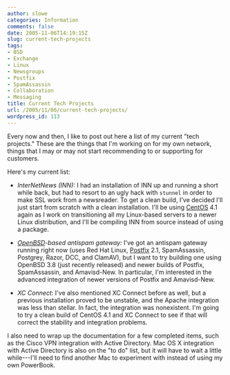 ```yaml
---
author: slowe
categories: Information
comments: false
date: 2005-11-06T14:19:15Z
slug: current-tech-projects
tags:
- BSD
- Exchange
- Linux
- Newsgroups
- Postfix
- SpamAssassin
- Collaboration
- Messaging
title: Current Tech Projects
url: /2005/11/06/current-tech-projects/
wordpress_id: 113
---
```


Every now and then, I like to post out here a list of my current "tech projects." These are the things that I'm working on for my own network, things that I may or may not start recommending to or supporting for customers.

Here's my current list:

* _InterNetNews (INN):_ I had an installation of INN up and running a short while back, but had to resort to an ugly hack with `stunnel` in order to make SSL work from a newsreader. To get a clean build, I've decided I'll just start from scratch with a clean installation. I'll be using [CentOS](http://www.centos.org/) 4.1 again as I work on transitioning all my Linux-based servers to a newer Linux distribution, and I'll be compiling INN from source instead of using a package.

* _[OpenBSD](http://www.openbsd.org/)-based antispam gateway:_ I've got an antispam gateway running right now (uses Red Hat Linux, [Postfix](http://www.postfix.org/) 2.1, SpamAssassin, Postgrey, Razor, DCC, and ClamAV), but I want to try building one using OpenBSD 3.8 (just recently released) and newer builds of Postfix, SpamAssassin, and Amavisd-New. In particular, I'm interested in the advanced integration of newer versions of Postfix and Amavisd-New.

* _XC Connect:_ I've also mentioned XC Connect before as well, but a previous installation proved to be unstable, and the Apache integration was less than stellar. In fact, the integration was nonexistent. I'm going to try a clean build of CentOS 4.1 and XC Connect to see if that will correct the stability and integration problems.

I also need to wrap up the documentation for a few completed items, such as the Cisco VPN integration with Active Directory. Mac OS X integration with Active Directory is also on the "to do" list, but it will have to wait a little while---I'll need to find another Mac to experiment with instead of using my own PowerBook.
